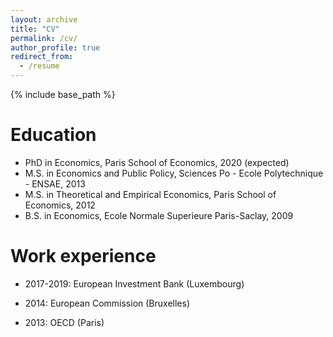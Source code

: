 ```yaml
---
layout: archive
title: "CV"
permalink: /cv/
author_profile: true
redirect_from:
  - /resume
---
```


{% include base_path %}

Education
======

* PhD in Economics, Paris School of Economics, 2020 (expected)
* M.S. in Economics and Public Policy, Sciences Po - Ecole Polytechnique - ENSAE, 2013
* M.S. in Theoretical and Empirical Economics, Paris School of Economics, 2012
* B.S. in Economics, Ecole Normale Superieure Paris-Saclay, 2009

Work experience
======
* 2017-2019: European Investment Bank (Luxembourg)

* 2014: European Commission (Bruxelles)

* 2013: OECD (Paris)
  
<!-- Skills
======
* Skill 1
* Skill 2
  * Sub-skill 2.1
  * Sub-skill 2.2
  * Sub-skill 2.3
* Skill 3 -->

<!-- Publications
======
  <ul>{% for post in site.publications %}
    {% include archive-single-cv.html %}
  {% endfor %}</ul>
  
Talks
======
  <ul>{% for post in site.talks %}
    {% include archive-single-talk-cv.html %}
  {% endfor %}</ul> -->
  
<!-- Teaching
====== -->
<!--   <ul>{% for post in site.teaching %}
    {% include archive-single-cv.html %}
  {% endfor %}</ul>
   -->
